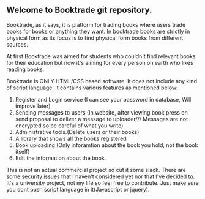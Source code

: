<h2>Welcome to Booktrade git repository.</h2>

Booktrade, as it says, it is platform for trading books where users trade books for books or anything they want. In booktrade books are strictly in physical form as its focus is to find physical form books from different sources. 

At first Booktrade was aimed for students who couldn't find relevant books for their education but now it's aiming for every person on earth who likes reading books.

Booktrade is ONLY HTML/CSS based software. It does not include any kind of script language. It contains various features as mentioned below:

1. Register and Login service (I can see your password in database, Will improve later)
2. Sending messages to users (In website, after viewing book press on send proposal to deliver a message to uploader/// Messages are not encrypted so be careful of what you write)
3. Administrative tools.(Delete users or their books)
4. A library that shows all the books registered 
5. Book uploading (Only inforamtion about the book you hold, not the book itself)
6. Edit the information about the book.

This is not an actual commercial project so cut it some slack. There are some security issues that I haven't considered yet nor that I've decided to. It's a university project, not my life so feel free to contribute. Just make sure you dont push script language in it(Javascript or jquery).  
